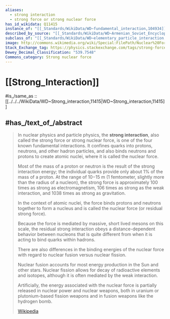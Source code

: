 ```yaml
---
aliases:
  - strong interaction
  - strong force or strong nuclear force
has_id_wikidata: Q11415
instance_of: "[[_Standards/WikiData/WD~fundamental_interaction,104934]]"
described_by_source: "[[_Standards/WikiData/WD~Armenian_Soviet_Encyclopedia,2657718]]"
subclass_of: "[[_Standards/WikiData/WD~elementary_particle_interaction,71130616]]"
image: http://commons.wikimedia.org/wiki/Special:FilePath/Nuclear%20Force%20anim%20smaller.gif
Stack_Exchange_tag: https://physics.stackexchange.com/tags/strong-force
Dewey_Decimal_Classification: "539.7548"
Commons_category: Strong nuclear force
---
```


# [[Strong_Interaction]] 

#is_/same_as :: [[../../../WikiData/WD~Strong_interaction,11415|WD~Strong_interaction,11415]] 

## #has_/text_of_/abstract 

> In nuclear physics and particle physics, the **strong interaction**, 
> also called the strong force or strong nuclear force, is one of the four known fundamental interactions. 
> It confines quarks into protons, neutrons, and other hadron particles, 
> and also binds neutrons and protons to create atomic nuclei, where it is called the nuclear force.
>
> Most of the mass of a proton or neutron is the result of the strong interaction energy; 
> the individual quarks provide only about 1% of the mass of a proton. 
> At the range of 10−15 m (1 femtometer, slightly more than the radius of a nucleon), 
> the strong force is approximately 100 times as strong as electromagnetism, 
> 106 times as strong as the weak interaction, and 1038 times as strong as gravitation.
>
> In the context of atomic nuclei, the force binds protons and neutrons together 
> to form a nucleus and is called the nuclear force (or residual strong force). 
> 
> Because the force is mediated by massive, short lived mesons on this scale, 
> the residual strong interaction obeys a distance-dependent behavior between nucleons 
> that is quite different from when it is acting to bind quarks within hadrons. 
> 
> There are also differences in the binding energies of the nuclear force 
> with regard to nuclear fusion versus nuclear fission. 
> 
> Nuclear fusion accounts for most energy production in the Sun and other stars. 
> Nuclear fission allows for decay of radioactive elements and isotopes, 
> although it is often mediated by the weak interaction. 
> 
> Artificially, the energy associated with the nuclear force 
> is partially released in nuclear power and nuclear weapons, 
> both in uranium or plutonium-based fission weapons and in fusion weapons like the hydrogen bomb.
>
> [Wikipedia](https://en.wikipedia.org/wiki/Strong%20interaction) 

